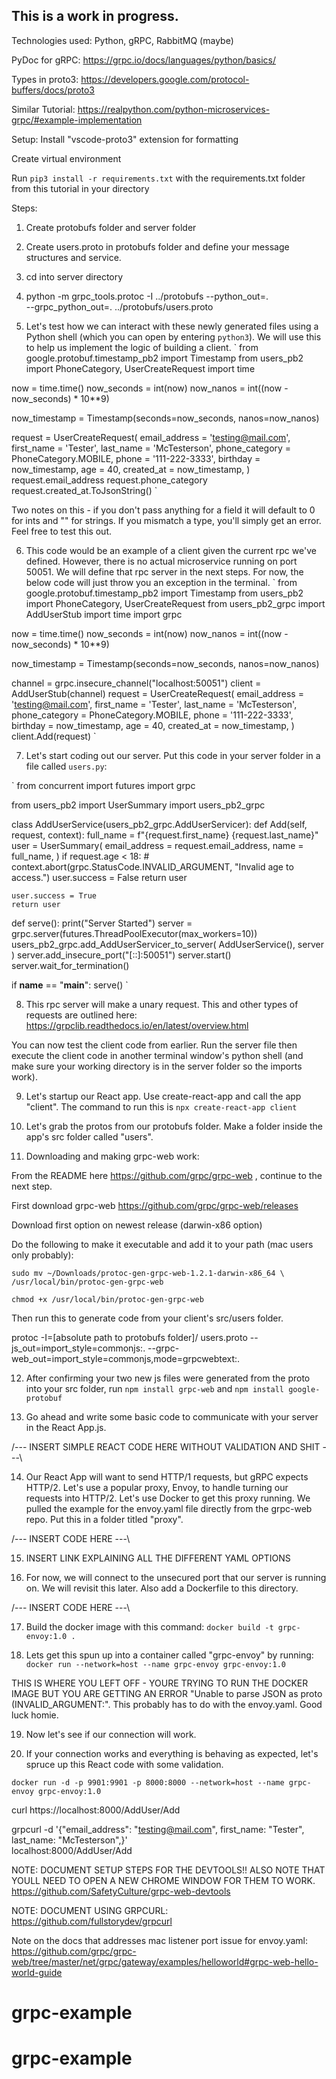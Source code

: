 ## This is a work in progress.

Technologies used:
Python, gRPC, RabbitMQ (maybe)

PyDoc for gRPC:
https://grpc.io/docs/languages/python/basics/

Types in proto3:
https://developers.google.com/protocol-buffers/docs/proto3

Similar Tutorial: https://realpython.com/python-microservices-grpc/#example-implementation

Setup:
Install "vscode-proto3" extension for formatting

Create virtual environment

Run `pip3 install -r requirements.txt` with the requirements.txt folder from this tutorial in your directory

Steps:
1) Create protobufs folder and server folder
2) Create users.proto in protobufs folder and define your message structures and service.
3) cd into server directory
4) python -m grpc_tools.protoc -I ../protobufs --python_out=. \
         --grpc_python_out=. ../protobufs/users.proto

5) Let's test how we can interact with these newly generated files using a Python shell (which you can open by entering `python3`). We will use this to help us implement the logic of building a client.
`
from google.protobuf.timestamp_pb2 import Timestamp
from users_pb2 import PhoneCategory, UserCreateRequest
import time

now = time.time()
now_seconds = int(now)
now_nanos = int((now - now_seconds) * 10**9)

now_timestamp = Timestamp(seconds=now_seconds, nanos=now_nanos)

request = UserCreateRequest(
  email_address = 'testing@mail.com',
  first_name = 'Tester',
  last_name = 'McTesterson',
  phone_category = PhoneCategory.MOBILE,
  phone = '111-222-3333',
  birthday = now_timestamp,
  age = 40,
  created_at = now_timestamp,
)
request.email_address
request.phone_category
request.created_at.ToJsonString()
`

Two notes on this - if you don't pass anything for a field it will default to 0 for ints and "" for strings. If you mismatch a type, you'll simply get an error. Feel free to test this out.

6) This code would be an example of a client given the current rpc we've defined. However, there is no actual microservice running on port 50051. We will define that rpc server in the next steps. For now, the below code will just throw you an exception in the terminal.
`
from google.protobuf.timestamp_pb2 import Timestamp
from users_pb2 import PhoneCategory, UserCreateRequest
from users_pb2_grpc import AddUserStub
import time
import grpc

now = time.time()
now_seconds = int(now)
now_nanos = int((now - now_seconds) * 10**9)

now_timestamp = Timestamp(seconds=now_seconds, nanos=now_nanos)

channel = grpc.insecure_channel("localhost:50051")
client = AddUserStub(channel)
request = UserCreateRequest(
  email_address = 'testing@mail.com',
  first_name = 'Tester',
  last_name = 'McTesterson',
  phone_category = PhoneCategory.MOBILE,
  phone = '111-222-3333',
  birthday = now_timestamp,
  age = 40,
  created_at = now_timestamp,
)
client.Add(request)
`

7) Let's start coding out our server. Put this code in your server folder in a file called `users.py`:

`
from concurrent import futures
import grpc

from users_pb2 import UserSummary
import users_pb2_grpc

class AddUserService(users_pb2_grpc.AddUserServicer):
  def Add(self, request, context):
    full_name = f"{request.first_name} {request.last_name}"
    user = UserSummary(
      email_address = request.email_address,
      name = full_name,
    )
    if request.age < 18:
      # context.abort(grpc.StatusCode.INVALID_ARGUMENT, "Invalid age to access.")
      user.success = False
      return user

    user.success = True
    return user

def serve():
  print("Server Started")
  server = grpc.server(futures.ThreadPoolExecutor(max_workers=10))
  users_pb2_grpc.add_AddUserServicer_to_server(
    AddUserService(), server
  )
  server.add_insecure_port("[::]:50051")
  server.start()
  server.wait_for_termination()

if __name__ == "__main__":
  serve()
`

8) This rpc server will make a unary request. This and other types of requests are outlined here:
https://grpclib.readthedocs.io/en/latest/overview.html

You can now test the client code from earlier. Run the server file then execute the client code in another terminal window's python shell (and make sure your working directory is in the server folder so the imports work).

9) Let's startup our React app. Use create-react-app and call the app "client". The command to run this is `npx create-react-app client`

10) Let's grab the protos from our protobufs folder. Make a folder inside the app's src folder called "users".

11) Downloading and making grpc-web work:

From the README here https://github.com/grpc/grpc-web , continue to the next step.

First download grpc-web
https://github.com/grpc/grpc-web/releases

Download first option on newest release (darwin-x86 option)

Do the following to make it executable and add it to your path (mac users only probably):

`sudo mv ~/Downloads/protoc-gen-grpc-web-1.2.1-darwin-x86_64 \
    /usr/local/bin/protoc-gen-grpc-web`

`chmod +x /usr/local/bin/protoc-gen-grpc-web`

Then run this to generate code from your client's src/users folder.

protoc -I=[absolute path to protobufs folder]/ users.proto     --js_out=import_style=commonjs:.     --grpc-web_out=import_style=commonjs,mode=grpcwebtext:.

12) After confirming your two new js files were generated from the proto into your src folder, run
`npm install grpc-web`
and
`npm install google-protobuf`

13) Go ahead and write some basic code to communicate with your server in the React App.js.

/---
INSERT SIMPLE REACT CODE HERE WITHOUT VALIDATION AND SHIT
---\

14) Our React App will want to send HTTP/1 requests, but gRPC expects HTTP/2. Let's use a popular proxy, Envoy, to handle turning our requests into HTTP/2. Let's use Docker to get this proxy running. We pulled the example for the envoy.yaml file directly from the grpc-web repo. Put this in a folder titled "proxy".

/---
INSERT CODE HERE
---\

15) INSERT LINK EXPLAINING ALL THE DIFFERENT YAML OPTIONS

16) For now, we will connect to the unsecured port that our server is running on. We will revisit this later. Also add a Dockerfile to this directory.

/---
INSERT CODE HERE
---\

17) Build the docker image with this command:
`docker build -t grpc-envoy:1.0 .`

18) Lets get this spun up into a container called "grpc-envoy" by running:
`docker run --network=host --name grpc-envoy grpc-envoy:1.0`

THIS IS WHERE YOU LEFT OFF - YOURE TRYING TO RUN THE DOCKER IMAGE BUT YOU ARE GETTING AN ERROR "Unable to parse JSON as proto (INVALID_ARGUMENT:". This probably has to do with the envoy.yaml. Good luck homie.

19) Now let's see if our connection will work.

20) If your connection works and everything is behaving as expected, let's spruce up this React code with some validation.


`docker run -d -p 9901:9901 -p 8000:8000 --network=host --name grpc-envoy grpc-envoy:1.0`

curl https://localhost:8000/AddUser/Add

grpcurl -d '{"email_address": "testing@mail.com",
  first_name: "Tester",
  last_name: "McTesterson",}' \
    localhost:8000/AddUser/Add


NOTE: DOCUMENT SETUP STEPS FOR THE DEVTOOLS!! ALSO NOTE THAT YOULL NEED TO OPEN A NEW CHROME WINDOW FOR THEM TO WORK.
https://github.com/SafetyCulture/grpc-web-devtools

NOTE: DOCUMENT USING GRPCURL:
https://github.com/fullstorydev/grpcurl

Note on the docs that addresses mac listener port issue for envoy.yaml: https://github.com/grpc/grpc-web/tree/master/net/grpc/gateway/examples/helloworld#grpc-web-hello-world-guide

# grpc-example
# grpc-example
